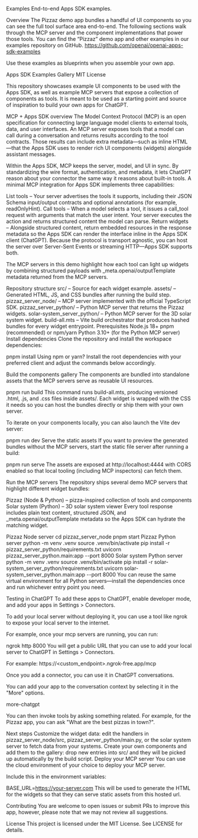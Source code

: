 Examples
End-to-end Apps SDK examples.

Overview
The Pizzaz demo app bundles a handful of UI components so you can see the full tool surface area end-to-end. The following sections walk through the MCP server and the component implementations that power those tools. You can find the “Pizzaz” demo app and other examples in our examples repository on GitHub. https://github.com/openai/openai-apps-sdk-examples

Use these examples as blueprints when you assemble your own app.


Apps SDK Examples Gallery
MIT License

This repository showcases example UI components to be used with the Apps SDK, as well as example MCP servers that expose a collection of components as tools. It is meant to be used as a starting point and source of inspiration to build your own apps for ChatGPT.

MCP + Apps SDK overview
The Model Context Protocol (MCP) is an open specification for connecting large language model clients to external tools, data, and user interfaces. An MCP server exposes tools that a model can call during a conversation and returns results according to the tool contracts. Those results can include extra metadata—such as inline HTML—that the Apps SDK uses to render rich UI components (widgets) alongside assistant messages.

Within the Apps SDK, MCP keeps the server, model, and UI in sync. By standardizing the wire format, authentication, and metadata, it lets ChatGPT reason about your connector the same way it reasons about built-in tools. A minimal MCP integration for Apps SDK implements three capabilities:

List tools – Your server advertises the tools it supports, including their JSON Schema input/output contracts and optional annotations (for example, readOnlyHint).
Call tools – When a model selects a tool, it issues a call_tool request with arguments that match the user intent. Your server executes the action and returns structured content the model can parse.
Return widgets – Alongside structured content, return embedded resources in the response metadata so the Apps SDK can render the interface inline in the Apps SDK client (ChatGPT).
Because the protocol is transport agnostic, you can host the server over Server-Sent Events or streaming HTTP—Apps SDK supports both.

The MCP servers in this demo highlight how each tool can light up widgets by combining structured payloads with _meta.openai/outputTemplate metadata returned from the MCP servers.

Repository structure
src/ – Source for each widget example.
assets/ – Generated HTML, JS, and CSS bundles after running the build step.
pizzaz_server_node/ – MCP server implemented with the official TypeScript SDK.
pizzaz_server_python/ – Python MCP server that returns the Pizzaz widgets.
solar-system_server_python/ – Python MCP server for the 3D solar system widget.
build-all.mts – Vite build orchestrator that produces hashed bundles for every widget entrypoint.
Prerequisites
Node.js 18+
pnpm (recommended) or npm/yarn
Python 3.10+ (for the Python MCP server)
Install dependencies
Clone the repository and install the workspace dependencies:

pnpm install
Using npm or yarn? Install the root dependencies with your preferred client and adjust the commands below accordingly.

Build the components gallery
The components are bundled into standalone assets that the MCP servers serve as reusable UI resources.

pnpm run build
This command runs build-all.mts, producing versioned .html, .js, and .css files inside assets/. Each widget is wrapped with the CSS it needs so you can host the bundles directly or ship them with your own server.

To iterate on your components locally, you can also launch the Vite dev server:

pnpm run dev
Serve the static assets
If you want to preview the generated bundles without the MCP servers, start the static file server after running a build:

pnpm run serve
The assets are exposed at http://localhost:4444 with CORS enabled so that local tooling (including MCP inspectors) can fetch them.

Run the MCP servers
The repository ships several demo MCP servers that highlight different widget bundles:

Pizzaz (Node & Python) – pizza-inspired collection of tools and components
Solar system (Python) – 3D solar system viewer
Every tool response includes plain text content, structured JSON, and _meta.openai/outputTemplate metadata so the Apps SDK can hydrate the matching widget.

Pizzaz Node server
cd pizzaz_server_node
pnpm start
Pizzaz Python server
python -m venv .venv
source .venv/bin/activate
pip install -r pizzaz_server_python/requirements.txt
uvicorn pizzaz_server_python.main:app --port 8000
Solar system Python server
python -m venv .venv
source .venv/bin/activate
pip install -r solar-system_server_python/requirements.txt
uvicorn solar-system_server_python.main:app --port 8000
You can reuse the same virtual environment for all Python servers—install the dependencies once and run whichever entry point you need.

Testing in ChatGPT
To add these apps to ChatGPT, enable developer mode, and add your apps in Settings > Connectors.

To add your local server without deploying it, you can use a tool like ngrok to expose your local server to the internet.

For example, once your mcp servers are running, you can run:

ngrok http 8000
You will get a public URL that you can use to add your local server to ChatGPT in Settings > Connectors.

For example: https://<custom_endpoint>.ngrok-free.app/mcp

Once you add a connector, you can use it in ChatGPT conversations.

You can add your app to the conversation context by selecting it in the "More" options.

more-chatgpt

You can then invoke tools by asking something related. For example, for the Pizzaz app, you can ask "What are the best pizzas in town?".

Next steps
Customize the widget data: edit the handlers in pizzaz_server_node/src, pizzaz_server_python/main.py, or the solar system server to fetch data from your systems.
Create your own components and add them to the gallery: drop new entries into src/ and they will be picked up automatically by the build script.
Deploy your MCP server
You can use the cloud environment of your choice to deploy your MCP server.

Include this in the environment variables:

BASE_URL=https://your-server.com
This will be used to generate the HTML for the widgets so that they can serve static assets from this hosted url.

Contributing
You are welcome to open issues or submit PRs to improve this app, however, please note that we may not review all suggestions.

License
This project is licensed under the MIT License. See LICENSE for details.
